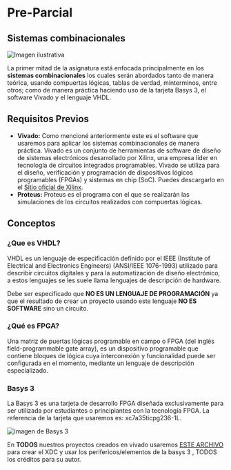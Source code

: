 # Pre-Parcial 

## Sistemas combinacionales

![Imagen ilustrativa](https://aprende.com/wp-content/uploads/2020/11/diagrama-logico.png)


La primer mitad de la asignatura está enfocada principalmente en los **sistemas combinacionales** los cuales serán abordados tanto de manera teórica, usando compuertas lógicas, tablas de verdad, minterminos, entre otros; como de manera práctica haciendo uso de la tarjeta Basys 3, el software Vivado y el lenguaje VHDL. 

## Requisitos Previos

- **Vivado:** Como mencioné anteriormente este es el software que usaremos para aplicar los sistemas combinacionales de manera práctica. Vivado es un conjunto de herramientas de software de diseño de sistemas electrónicos desarrollado por Xilinx, una empresa líder en tecnología de circuitos integrados programables. Vivado se utiliza para el diseño, verificación y programación de dispositivos lógicos programables (FPGAs) y sistemas en chip (SoC). Puedes descargarlo en el [Sitio oficial de Xilinx](https://www.xilinx.com/support/download.html).
- **Proteus:** Proteus es el programa con el que se realizarán las simulaciones de los circuitos realizados con compuertas lógicas.


## Conceptos 

### ¿Que es VHDL?

VHDL es un lenguaje de especificación definido por el IEEE (Institute of Electrical and Electronics Engineers) (ANSI/IEEE 1076-1993) utilizado para describir circuitos digitales y para la automatización de diseño electrónico, a estos lenguajes se les suele llama lenguajes de descripción de hardware. 

Debe ser especificado que **NO ES UN LENGUAJE DE PROGRAMACIÓN** ya que el resultado de crear un proyecto usando este lenguaje **NO ES SOFTWARE** sino un circuito. 

### ¿Qué es FPGA?

Una matriz de puertas lógicas programable en campo​ o FPGA (del inglés field-programmable gate array), es un dispositivo programable que contiene bloques de lógica cuya interconexión y funcionalidad puede ser configurada en el momento, mediante un lenguaje de descripción especializado.

### Basys 3 

La Basys 3 es una tarjeta de desarrollo FPGA diseñada exclusivamente para ser utilizada por estudiantes o principiantes con la tecnología FPGA. La referencia de la tarjeta que usaremos es: xc7a35ticpg236-1L.

![imagen de Basys 3](https://i0.wp.com/suconel.com/wp-content/uploads/Basys3.jpg?fit=1000%2C755&ssl=1)

En **TODOS** nuestros proyectos creados en vivado usaremos [ESTE ARCHIVO](https://github.com/Digilent/Basys3/blob/master/Projects/XADC_Demo/src/constraints/Basys3_Master.xdc) para crear el XDC y usar los perifericos/elementos de la basys 3 , TODOS los créditos para su autor.



